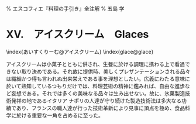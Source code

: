 % エスコフィエ『料理の手引き』全注解
% 五島 学


# XV.　アイスクリーム　Glaces

\index{あいすくりーむ@アイスクリーム}
\index{glace@glace}


アイスクリームは小菓子とともに供され、生餐に於ける調理に携わる上で看過できない取り決めである。それ故に提供時、美しくプレザンテーションされる品々は繊細かつ得も言われぬ出来栄えである事を理想としたい。広義にわたる意味に於いて熟知しているつもりだけでは、料理芸術の精神に鑑みれば、自由な進歩など妄想である。それでは多くの美味なる品々は生み出せない。故に、氷菓製造技術発祥の地であるイタリア ナポリの人達が守り続けた製造技術法は多大なる功績であり、フランスの職人達が行った技術革新により見事に頂点を極め、食品科学に於ける重要な一角を占めるに至った。
